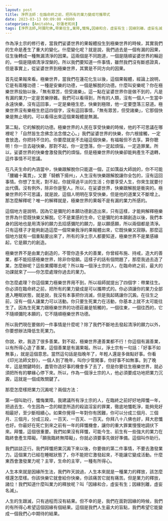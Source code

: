 ```yaml
---
layout: post
title: 淨界法師：在臨命終之前，把所有的業力變成可攜帶式
date: 2023-03-13 00:09:00 +0800
categories: [Amitabha, 妙蓮老和尚]
tags: [淨界法師,阿彌陀佛,帶業往生,業障,懺悔,因緣和合，虛妄有生；因緣別離，虛妄名滅]
---
```

作為淨土宗的修行者，當我們娑婆世界的果報體投生到極樂世界的時候，其實我們的生命是產生了重大的變化。什麼變化呢？就是說，我們過去是一個有漏的因果，往生後轉成一種無漏清淨的因果。這兩個是不同跑道，一個是隨順娑婆世界的輪迴的，一個是隨順清淨涅槃的。所以我們要知道一件事情，雖然我們沒有斷惑證真，但是事實上，從娑婆世界到極樂世界，其實是不同方向的因果。

首先從果報來看。極樂世界，當我們在蓮花化生以後，這個果報體，經論上說明，它是有兩種功德：一種是安樂的功德，一個是解脫的功德。什麼叫安樂呢？你在極樂世界投胎以後，「無有眾苦，但受諸樂」。這一點在娑婆世界你是做不到的，凡是有漏的業力一定是苦樂摻雜。我們可以看得到，所有的人類，沒有一個人一生當中永遠快樂，沒有這回事，一定是樂極生悲，快樂到極限，他一定要墮落三惡道。極樂世界沒有樂極生悲這四個字，沒有這回事情，「無有眾苦，但受諸樂」，它那個快樂是無止境的。可以看得出來這個果報體是無漏。

第二點，它的解脫的功德。極樂世界的人民在享受快樂的時候，他的不可思議在哪裡呢？「自然皆生念佛念法念僧之心。」我們娑婆世界的快樂，你六根接觸，一定會放逸，你把持不住的。你要麼就是不去碰這個快樂，有福報但不去享。算你聰明！你一旦去碰快樂，那對不起，你一定墮落，你一定起煩惱，一定造罪業。所以，娑婆世界的快樂會激發我們的煩惱，但是極樂世界的快樂卻能夠產生不退轉，這件事情不可思議。

在凡夫生命的內涵當中，快樂跟解脫你只能選一個，正如蕅益大師說的，你不可能「腰纏十萬貫」，又要「騎鶴下揚州」，人生沒有快樂跟解脫讓你全包的，沒有這回事情。你想了生死，對不起，你就得過平淡的生活；你要享受人生，你來生就要付出代價。沒有例外，除非你是聖人。所以，在娑婆世界，快樂跟解脫是衝突的。極樂世界的不可思議，就是說，這個人明明在享受快樂，但是他的道業又不斷增上。那怎麼解釋呢？唯一的解釋就是，極樂世界的果報不是有漏的業力所感的。

這個地方是說明，因為它是彌陀的本願功德創造出來，只有這樣，才能夠解釋極樂世界為什麼既快樂又解脫。它不是業感的生命，它是彌陀的本願創造以後，我們本身的因地也是用清淨的願力去招感彌陀的願力，是以願感願，所以兩個都是清淨。只有這樣子才能夠創造這麼一個常樂我淨的果報體出來，它既快樂又寂靜。那麼這個地方就有一個重點要出來了，所有的淨土宗人都要知道，極樂世界不是業感緣起，它是願力的創造。

極樂世界不是由業力創造的，不管你造多大的善業，你曾經布施、持戒，造大的善業，都不能招感極樂世界，除非你發願。這樣子的話有個問題了，那麼我過去造了業，怎麼辦呢？這些業擱哪去呢？所以每一個淨土宗的人，在臨命終之前，最大的功課就來了——你怎麼處理你過去的業力。

你怎麼處理？你這個業力極樂世界用不到，所以祖師就提出了四個字：帶業往生。你必須在臨命終之前，把所有的業力變成是可以攜帶式的。你必須讓你的業力全部進入睡眠狀態，就是說，我沒有本事把你消滅，但是我起碼讓你沉澱。在往生之前，沒有一個人讓業力可以活動。你只要生死業力在活動，你基本上就不太可能往生了。因為生死業力跟極樂世界的功德莊嚴是牴觸的，一個往東，一個往西的，它不隨順彌陀本願的，它不隨順極樂世界功德。

所以我們現在要做的一件事情是什麼呢？除了我們不斷地去發起清淨的願力以外，你要想辦法降低生死業力。

你說，欸，我造了很多善業。對不起，極樂世界連善業都不行！你這個有漏善業，以有所得心造了善業，這個善業是有漏果報。所以，淨土宗有一句話：「好事不如無事」，就是這個意思。當然這句話是指晚年了，年輕人還是多做點好事。你看《印光法師文鈔》，一個人到了晚年，叫你少管閑事，你好事不如無事。到了晚年，這是關鍵時刻，盡管你造好事的機會多了去了，但是你要往生極樂世界，就必須把所有的攀緣心停下來。所以，作為一個淨土宗的人，他必須要成功地把業力沉澱，這就是一個成敗關鍵了。

那麼怎麼樣把業力沉澱呢？兩個方法：

第一個叫助行，懺悔業障。我建議所有淨土宗的人，在臨終之前好好地拜懺一年，把過去生、今生因為一念的糊塗所造的殺盜淫妄的罪業，徹底地懺乾淨，能夠見好相最好，至少斷相續心。如果你覺得一年對你有困難，你可以分成三個月、三個月、三個月，分成三段，一百天、一百天、一百天。你拜八十八佛也好，拜大悲懺也好。你最好在死亡到來之前有一年的拜懺機會，讓你的重大罪業慢慢地調伏下來。拜懺，這個很重要。我們如果沒有拜懺，可能今生、前生有一些強大的業力在臨終會產生障礙。「願我臨終無障礙」，你就必須要事先做好準備。這個叫作助行。

我們談談正行。我們拜懺把業沉澱下來以後，你要做的第二件事情，不要去激發業力。這個業力已經在睡眠狀態了，你不能把它激發起來，不能讓它變成活動。什麼東西會激發業力呢？主宰，生命的主宰，一種有所得心。

人生本來就是因緣所生法，我們昨天說過，人生本來就是一種業力的釋放，該怎麼樣還怎麼樣。你該快樂它就會給你快樂，你該痛苦它就有痛苦。但是業力的釋放，諸位！我們知道什麼叫業力的釋放呢？叫「因緣和合，虛妄有生；因緣別離，虛妄名滅」。

人生的生跟滅，只有過程而沒有結果。但不幸的是，我們在面對因緣的時候，我們的有所得心希望這個因緣有個結果。這個是我們人生最大的盲點，我們希望它能變成一個我們心中期待的結果。